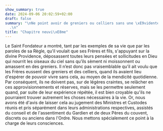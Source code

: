 ```yaml
---
show_summary: true
date: 2024-09-06 20:02:59+02:00
draft: false
summary: "\nNe point avoir de greniers ou celliers sans une \xE9vidente n\xE9cessit\xE9\
  .\n"
title: "Chapitre neuvi\xE8me"
---
```




Le Saint Fondateur a montré, tant par les exemples de sa vie que par les paroles de sa Règle, qu’il voulait que ses Frères et fils, s'appuyant sur la divine Providence, déposassent toutes leurs pensées et sollicitudes en Dieu qui nourrit les oiseaux du ciel sans qu’ils sèment ni moissonnent ou amassent en des greniers. Il n’est donc pas vraisemblable qu’il ait voulu que les Frères eussent des greniers et des celliers, quand ils avaient lieu d'espérer de pouvoir vivre sans cela, au moyen de la mendicité quotidienne. Par conséquent, ils ne doivent pas, sur de légères craintes, se relâcher en ces approvisionnements et réserves, mais se les permettre seulement quand, par suite de leur expérience répétée, il est bien croyable qu'ils ne pourraient trouver autrement les choses nécessaires à la vie. Or, nous avons été d'avis de laisser cela au jugement des Ministres et Custodes réunis et pris séparément dans leurs administrations respectives, assistés du conseil et de l'assentiment du Gardien et de deux Pères du couvent, discrets ou anciens dans l'Ordre. Nous mettons spécialement ce point à la charge de leurs consciences.

